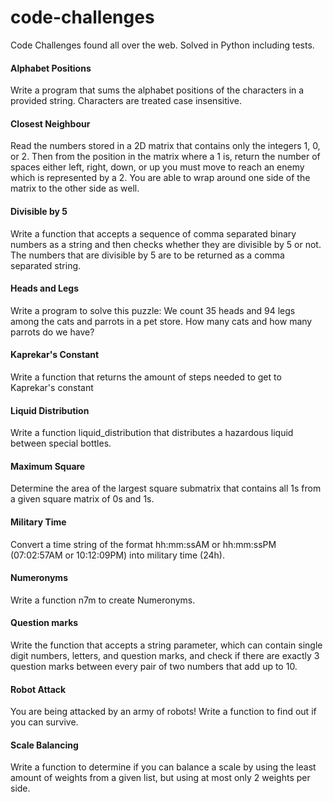 # code-challenges
Code Challenges found all over the web. 
Solved in Python including tests.

#### Alphabet Positions
Write a program that sums the alphabet positions of the characters in a provided string.
Characters are treated case insensitive.

#### Closest Neighbour
Read the numbers stored in a 2D matrix that contains only the integers 1, 0, or 2. 
Then from the position in the matrix where a 1 is, return the number of spaces either left, 
right, down, or up you must move to reach an enemy which is represented by a 2. 
You are able to wrap around one side of the matrix to the other side as well.

#### Divisible by 5
Write a function that accepts a sequence of comma separated binary numbers as a string and then checks whether they are divisible by 5 or not. 
The numbers that are divisible by 5 are to be returned as a comma separated string.

#### Heads and Legs
Write a program to solve this puzzle: 
We count 35 heads and 94 legs among the cats and parrots in a pet store. 
How many cats and how many parrots do we have?

#### Kaprekar's Constant
Write a function that returns the amount of steps needed to get to Kaprekar's constant

#### Liquid Distribution
Write a function liquid_distribution that distributes a hazardous liquid between special bottles.

#### Maximum Square
Determine the area of the largest square submatrix that contains all 1s from a given square matrix of 0s and 1s.

#### Military Time
Convert a time string of the format hh:mm:ssAM or hh:mm:ssPM (07:02:57AM or 10:12:09PM)
into military time (24h).

#### Numeronyms
Write a function n7m to create Numeronyms.

#### Question marks
Write the function that accepts a string parameter, which can contain single digit numbers, letters, and question marks, and check if there are exactly 3 question marks between every pair of two numbers that add up to 10. 

#### Robot Attack
You are being attacked by an army of robots!
Write a function to find out if you can survive.

#### Scale Balancing
Write a function to determine if you can balance a scale by using the least amount of weights from a given list, but using at most only 2 weights per side. 
